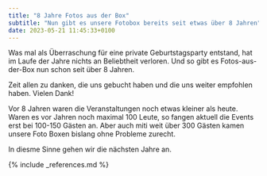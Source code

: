 ```yaml
---
title: "8 Jahre Fotos aus der Box"
subtitle: "Nun gibt es unsere Fotobox bereits seit etwas über 8 Jahren"
date: 2023-05-21 11:45:33+0100
---
```


Was mal als Überraschung für eine private Geburtstagsparty entstand, hat im Laufe der Jahre nichts an Beliebtheit verloren. Und so gibt es Fotos-aus-der-Box nun schon seit über 8 Jahren.

Zeit allen zu danken, die uns gebucht haben und die uns weiter empfohlen haben. Vielen Dank!

Vor 8 Jahren waren die Veranstaltungen noch etwas kleiner als heute. Waren es vor Jahren noch maximal 100 Leute, so fangen aktuell die Events erst bei 100-150 Gästen an. Aber auch miti weit über 300 Gästen kamen unsere Foto Boxen bislang ohne Probleme zurecht.

In diesme Sinne gehen wir die nächsten Jahre an.

{% include _references.md %}

